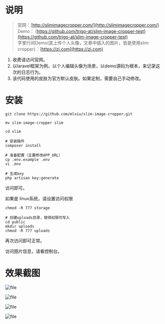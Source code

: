 # 说明

> 官网：[http://slimimagecropper.com/](http://slimimagecropper.com/)  
> Demo： [https://github.com/trigo-at/slim-image-cropper-test](https://github.com/trigo-at/slim-image-cropper-test)  
> 字里行间Demo(其上传个人头像，文章中插入的图片，皆是使用slim cropper)：[https://zi.com](https://zi.com)

1. 收费请访问官网。
2. 以laravel框架为例，以个人编辑头像为场景，以demo源码为根本，来记录这次的日志行为。
3. 该代码使用的皮肤为官方默认皮肤。如果定制，需要自己手动修改。

# 安装

```
git clone https://github.com/mlxiu/slim-image-cropper.git

mv slim-image-cropper slim

cd slim

# 安装插件
composer install

# 准备配置（主要修改APP_URL）
cp .env.example .env
vi .env

# 生成key
php artisan key:generate
```

访问即可。

如果是 linux系统，请设置访问权限
```
chmod -R 777 storage

# 创建uploads目录，使得权限可写入
cd public
mkdir uploads
chmod -R 777 uploads
```
再次访问即可正常。

访问图片信息，请看控制台。

# 效果截图

![file](https://dn-phphub.qbox.me/uploads/images/201801/26/15778/dQGEY75yHE.png)

![file](https://dn-phphub.qbox.me/uploads/images/201801/26/15778/okY6nXWZpq.png)

![file](https://dn-phphub.qbox.me/uploads/images/201801/26/15778/FDXHf6ckVT.png)

![file](https://dn-phphub.qbox.me/uploads/images/201801/26/15778/uDuaVnZnRD.png)

